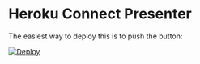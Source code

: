 # Heroku Connect Presenter

The easiest way to deploy this is to push the button:

[![Deploy](https://www.herokucdn.com/deploy/button.svg)](https://heroku.com/deploy?template=https://github.com/ssshah5/HerokuConnectPresenter)
